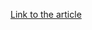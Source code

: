 [Link to the article](https://cybersecuritynews.com/any-run-cyber-monday-2024-deals-for-cybersecurity-professionals/)
